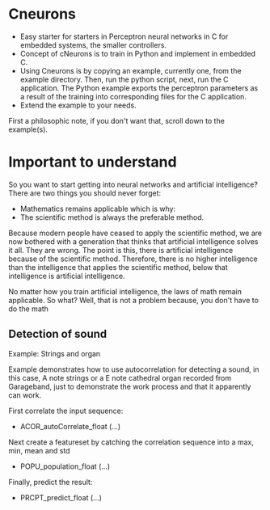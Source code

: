 

# Cneurons

- Easy starter for starters in Perceptron neural networks in C for embedded systems, the smaller controllers.
- Concept of cNeurons is to train in Python and implement in embedded C.
- Using Cneurons is by copying an example, currently one, from the example directory. Then, run the python script, next, run the C application. The Python example exports the perceptron parameters as a result of the training into corresponding files for the C application.
- Extend the example to your needs.

First a philosophic note, if you don't want that, scroll down to the example(s).

# Important to understand

So you want to start getting into neural networks and artificial intelligence? There are two things you should never forget:

- Mathematics remains applicable which is why:
- The scientific method is always the preferable method.

Because modern people have ceased to apply the scientific method, we are now bothered with a generation that thinks that artificial intelligence solves it all. They are wrong. The point is this, there is artificial intelligence because of the scientific method. Therefore, there is no higher intelligence than the intelligence that applies the scientific method, below that intelligence is artificial intelligence.


No matter how you train artificial intelligence, the laws of math remain applicable. So what? Well, that is not a problem because, you don't have to do the math 

## Detection of sound

Example: Strings and organ

Example demonstrates how to use autocorrelation for detecting a sound, in this case, A note strings or a E note cathedral organ recorded from Garageband, just to demonstrate the work process and that it apparently can work.

First correlate the input sequence:
- ACOR_autoCorrelate_float (...)

Next create a featureset by catching the correlation sequence into a max, min, mean and std
- POPU_population_float (...)

Finally, predict the result:
- PRCPT_predict_float (...)

